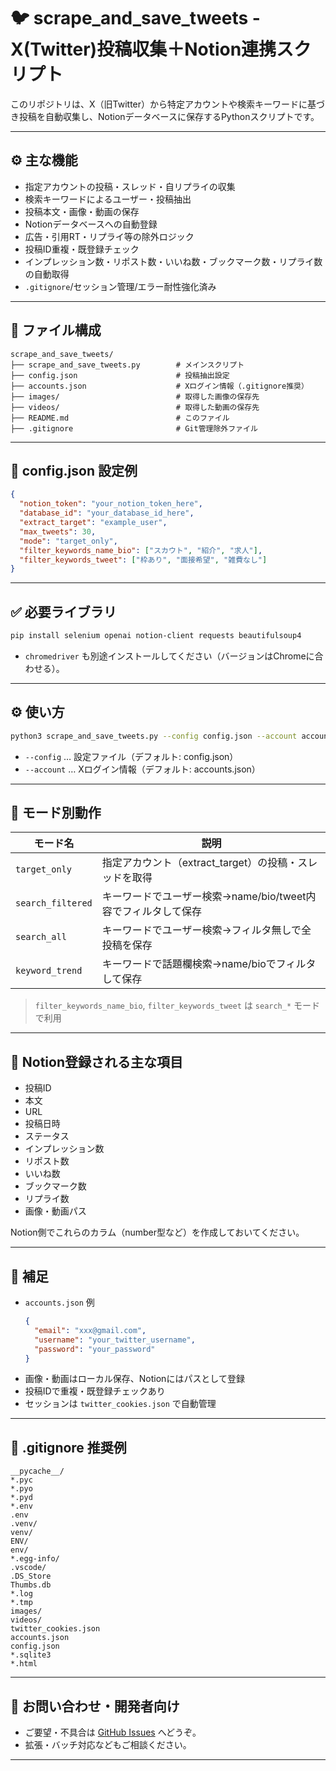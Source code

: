 # 🐦 scrape_and_save_tweets - X(Twitter)投稿収集＋Notion連携スクリプト

このリポジトリは、X（旧Twitter）から特定アカウントや検索キーワードに基づき投稿を自動収集し、Notionデータベースに保存するPythonスクリプトです。

---

## ⚙️ 主な機能

- 指定アカウントの投稿・スレッド・自リプライの収集
- 検索キーワードによるユーザー・投稿抽出
- 投稿本文・画像・動画の保存
- Notionデータベースへの自動登録
- 広告・引用RT・リプライ等の除外ロジック
- 投稿ID重複・既登録チェック
- インプレッション数・リポスト数・いいね数・ブックマーク数・リプライ数の自動取得
- `.gitignore`/セッション管理/エラー耐性強化済み

---

## 📁 ファイル構成

```
scrape_and_save_tweets/
├── scrape_and_save_tweets.py        # メインスクリプト
├── config.json                      # 投稿抽出設定
├── accounts.json                    # Xログイン情報（.gitignore推奨）
├── images/                          # 取得した画像の保存先
├── videos/                          # 取得した動画の保存先
├── README.md                        # このファイル
├── .gitignore                       # Git管理除外ファイル
```

---

## 🔧 config.json 設定例

```json
{
  "notion_token": "your_notion_token_here",
  "database_id": "your_database_id_here",
  "extract_target": "example_user",
  "max_tweets": 30,
  "mode": "target_only",
  "filter_keywords_name_bio": ["スカウト", "紹介", "求人"],
  "filter_keywords_tweet": ["枠あり", "面接希望", "雑費なし"]
}
```

---

## ✅ 必要ライブラリ

```bash
pip install selenium openai notion-client requests beautifulsoup4
```
- `chromedriver` も別途インストールしてください（バージョンはChromeに合わせる）。

---

## ⚙️ 使い方

```bash
python3 scrape_and_save_tweets.py --config config.json --account accounts.json
```

- `--config` … 設定ファイル（デフォルト: config.json）
- `--account` … Xログイン情報（デフォルト: accounts.json）

---

## 🎯 モード別動作

| モード名             | 説明                                                                  |
|---------------------|----------------------------------------------------------------------|
| `target_only`       | 指定アカウント（extract_target）の投稿・スレッドを取得                |
| `search_filtered`   | キーワードでユーザー検索→name/bio/tweet内容でフィルタして保存         |
| `search_all`        | キーワードでユーザー検索→フィルタ無しで全投稿を保存                   |
| `keyword_trend`     | キーワードで話題欄検索→name/bioでフィルタして保存                     |

> `filter_keywords_name_bio`, `filter_keywords_tweet` は `search_*` モードで利用

---

## 📝 Notion登録される主な項目

- 投稿ID
- 本文
- URL
- 投稿日時
- ステータス
- インプレッション数
- リポスト数
- いいね数
- ブックマーク数
- リプライ数
- 画像・動画パス

Notion側でこれらのカラム（number型など）を作成しておいてください。

---

## 📌 補足

- `accounts.json` 例
    ```json
    {
      "email": "xxx@gmail.com",
      "username": "your_twitter_username",
      "password": "your_password"
    }
    ```
- 画像・動画はローカル保存、Notionにはパスとして登録
- 投稿IDで重複・既登録チェックあり
- セッションは `twitter_cookies.json` で自動管理

---

## 🚫 .gitignore 推奨例

```
__pycache__/
*.pyc
*.pyo
*.pyd
*.env
.env
.venv/
venv/
ENV/
env/
*.egg-info/
.vscode/
.DS_Store
Thumbs.db
*.log
*.tmp
images/
videos/
twitter_cookies.json
accounts.json
config.json
*.sqlite3
*.html
```

---

## 💬 お問い合わせ・開発者向け

- ご要望・不具合は [GitHub Issues](https://github.com/your-repo/issues) へどうぞ。
- 拡張・バッチ対応などもご相談ください。

---